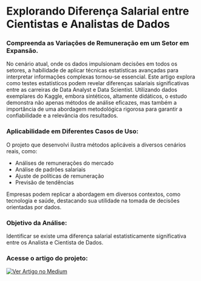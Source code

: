 # Explorando Diferença Salarial entre Cientistas e Analistas de Dados
### Compreenda as Variações de Remuneração em um Setor em Expansão.

No cenário atual, onde os dados impulsionam decisões em todos os setores, a habilidade de aplicar técnicas estatísticas avançadas para interpretar informações complexas tornou-se essencial. Este artigo explora como testes estatísticos podem revelar diferenças salariais significativas entre as carreiras de Data Analyst e Data Scientist. Utilizando dados exemplares do Kaggle, embora sintéticos, altamente didáticos, o estudo demonstra não apenas métodos de análise eficazes, mas também a importância de uma abordagem metodológica rigorosa para garantir a confiabilidade e a relevância dos resultados.

### Aplicabilidade em Diferentes Casos de Uso:
O projeto que desenvolvi ilustra métodos aplicáveis a diversos cenários reais, como:

- Análises de remunerações do mercado
- Análise de padrões salariais
- Ajuste de políticas de remuneração
- Previsão de tendências

Empresas podem replicar a abordagem em diversos contextos, como tecnologia e saúde, destacando sua utilidade na tomada de decisões orientadas por dados.

### Objetivo da Análise:
Identificar se existe uma diferença salarial estatisticamente significativa entre os Analista e Cientista de Dados.

### Acesse o artigo do projeto:
[![Ver Artigo no Medium](https://img.shields.io/badge/Ver_Artigos_no_Medium-03A57B?style=flat-square&logo=Medium&logoColor=white)](https://medium.com/@pedroalves112020/explorando-diferen%C3%A7a-salarial-entre-cientistas-e-analistas-de-dados-0ff0a0cd1e2c)
